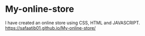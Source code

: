 # My-online-store
I have created an online store using CSS, HTML and JAVASCRIPT. 
https://safaatib01.github.io/My-online-store/
